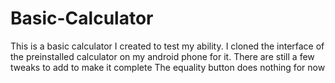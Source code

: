 # Basic-Calculator
This is a basic calculator I created to test my ability. I cloned the interface of the preinstalled calculator on my android phone for it.
There are still a few tweaks to add to make it complete
The equality button does nothing for now
